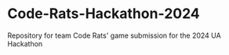 # Code-Rats-Hackathon-2024
Repository for team Code Rats' game submission for the 2024 UA Hackathon

